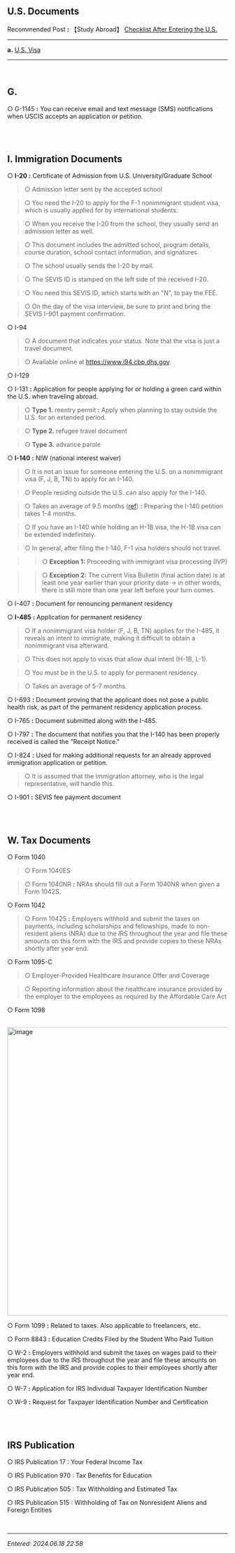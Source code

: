## **U.S. Documents**

Recommended Post **:** 【Study Abroad】 [Checklist After Entering the U.S.](https://jb243.github.io/pages/2297)

---

**a.** [U.S. Visa](https://jb243.github.io/pages/2244)

---

<br>

## **G.**

○ G-1145 **:** You can receive email and text message (SMS) notifications when USCIS accepts an application or petition.

<br>

<br>

## **I. Immigration Documents**

○ **I-20** **:** Certificate of Admission from U.S. University/Graduate School

> ○ Admission letter sent by the accepted school

> ○ You need the I-20 to apply for the F-1 nonimmigrant student visa, which is usually applied for by international students.

> ○ When you receive the I-20 from the school, they usually send an admission letter as well.

> ○ This document includes the admitted school, program details, course duration, school contact information, and signatures.

> ○ The school usually sends the I-20 by mail.

> ○ The SEVIS ID is stamped on the left side of the received I-20.

> ○ You need this SEVIS ID, which starts with an "N", to pay the FEE.

> ○ On the day of the visa interview, be sure to print and bring the SEVIS I-901 payment confirmation.

○ I-94 

> ○ A document that indicates your status. Note that the visa is just a travel document.

> ○ Available online at <https://www.i94.cbp.dhs.gov>. 

○ I-129

○ I-131 **:** Application for people applying for or holding a green card within the U.S. when traveling abroad.

> ○ **Type 1.** reentry permit **:** Apply when planning to stay outside the U.S. for an extended period.

> ○ **Type 2.** refugee travel document

> ○ **Type 3.** advance parole

○ **I-140** **:** NIW (national interest waiver)

> ○ It is not an issue for someone entering the U.S. on a nonimmigrant visa (F, J, B, TN) to apply for an I-140.

> ○ People residing outside the U.S. can also apply for the I-140.

> ○ Takes an average of 9.5 months ([ref](https://egov.uscis.gov/processing-times/)) **:** Preparing the I-140 petition takes 1-4 months.

> ○ If you have an I-140 while holding an H-1B visa, the H-1B visa can be extended indefinitely.

> ○ In general, after filing the I-140, F-1 visa holders should not travel.

>> ○ **Exception 1:** Proceeding with immigrant visa processing (IVP)

>> ○ **Exception 2:** The current Visa Bulletin (final action date) is at least one year earlier than your priority date → in other words, there is still more than one year left before your turn comes.

○ I-407 **:** Document for renouncing permanent residency

○ **I-485** **:** Application for permanent residency

> ○ If a nonimmigrant visa holder (F, J, B, TN) applies for the I-485, it reveals an intent to immigrate, making it difficult to obtain a nonimmigrant visa afterward.

> ○ This does not apply to visas that allow dual intent (H-1B, L-1).

> ○ You must be in the U.S. to apply for permanent residency.

> ○ Takes an average of 5-7 months.

○ I-693 **:** Document proving that the applicant does not pose a public health risk, as part of the permanent residency application process.

○ I-765 **:** Document submitted along with the I-485.

○ I-797 **:** The document that notifies you that the I-140 has been properly received is called the "Receipt Notice."

○ I-824 **:** Used for making additional requests for an already approved immigration application or petition.

> ○ It is assumed that the immigration attorney, who is the legal representative, will handle this.

○ I-901 **:** SEVIS fee payment document

<br>

<br>

## **W. Tax Documents**

○ Form 1040

> ○ Form 1040ES

> ○ Form 1040NR **:** NRAs should fill out a Form 1040NR when given a Form 1042S.

○ Form 1042

> ○ Form 1042S **:** Employers withhold and submit the taxes on payments, including scholarships and fellowships, made to non-resident aliens (NRA) due to the IRS throughout the year and file these amounts on this form with the IRS and provide copies to these NRAs shortly after year end.

○ Form 1095-C

> ○ Employer-Provided Healthcare Insurance Offer and Coverage

> ○ Reporting information about the healthcare insurance provided by the employer to the employees as required by the Affordable Care Act

○ Form 1098 

<br>

<img width="660" alt="image" src="https://github.com/user-attachments/assets/8caf75bb-5dbb-4606-b673-0bd78f7c5abd">

<br>

○ Form 1099 **:** Related to taxes. Also applicable to freelancers, etc.

○ Form 8843 **:** Education Credits Filed by the Student Who Paid Tuition

○ W-2 **:** Employers withhold and submit the taxes on wages paid to their employees due to the IRS throughout the year and file these amounts on this form with the IRS and provide copies to their employees shortly after year end.

○ W-7 **:** Application for IRS Individual Taxpayer Identification Number

○ W-9 **:** Request for Taxpayer Identification Number and Certification

<br>

<br>

## **IRS Publication**

○ IRS Publication 17 : Your Federal Income Tax

○ IRS Publication 970 : Tax Benefits for Education

○ IRS Publication 505 : Tax Withholding and Estimated Tax

○ IRS Publication 515 : Withholding of Tax on Nonresident Aliens and  Foreign Entities

<br>

---

_Entered: 2024.06.18 22:58_
